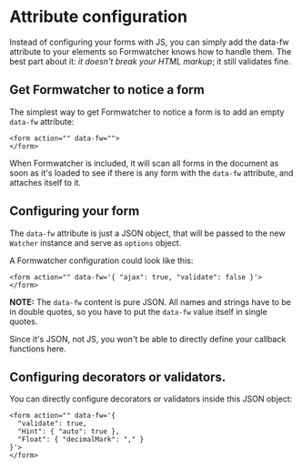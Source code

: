 # Attribute configuration

Instead of configuring your forms with JS, you can simply add the data-fw
attribute to your elements so Formwatcher knows how to handle them. The best
part about it: _it doesn't break your HTML markup_; it still validates fine.


## Get Formwatcher to notice a form

The simplest way to get Formwatcher to notice a form is to add an empty `data-fw`
attribute:

    <form action="" data-fw="">
    </form>

When Formwatcher is included, it will scan all forms in the document as soon as
it's loaded to see if there is any form with the `data-fw` attribute, and attaches
itself to it.

## Configuring your form

The `data-fw` attribute is just a JSON object, that will be passed to the new
`Watcher` instance and serve as `options` object.

A Formwatcher configuration could look like this:

    <form action="" data-fw='{ "ajax": true, "validate": false }'>
    </form>

__NOTE:__ The `data-fw` content is pure JSON. All names and strings have to be
in double quotes, so you have to put the `data-fw` value itself in single quotes.

Since it's JSON, not JS, you won't be able to directly define your callback
functions here.

## Configuring decorators or validators.

You can directly configure decorators or validators inside this JSON object:

    <form action="" data-fw='{
      "validate": true,
      "Hint": { "auto": true },
      "Float": { "decimalMark": "," }
    }'>
    </form>

